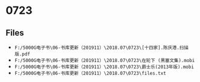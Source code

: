 # 0723

## Files

- `F:/5000G电子书\06-书库更新（201911）\2018.07\0723\[十四家].陈庆港.扫描版.pdf`
- `F:/5000G电子书\06-书库更新（201911）\2018.07\0723\在轮下 (黑塞文集).mobi`
- `F:/5000G电子书\06-书库更新（201911）\2018.07\0723\爵士乐(2013年版).mobi`
- `F:/5000G电子书\06-书库更新（201911）\2018.07\0723\files.txt`
